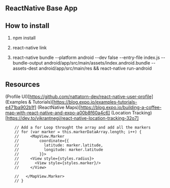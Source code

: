 

ReactNative Base App
-----------------------

## How to install


1. npm install

2. react-native link

3. react-native bundle --platform android --dev false --entry-file index.js --bundle-output android/app/src/main/assets/index.android.bundle --assets-dest android/app/src/main/res && react-native run-android

## Resources

(Profile UI)[https://github.com/nattatorn-dev/react-native-user-profile]
(Examples & Tutorials)[https://blog.expo.io/examples-tutorials-e471ba902b1f]
(ReactNative Maps)[https://blog.expo.io/building-a-coffee-map-with-react-native-and-expo-a00b8f60a4c6]
(Location Tracking)[https://dev.to/vikrantnegi/react-native-location-tracking-32o7]


        // Add a for Loop throught the array and add all the markers 
        // for (var marker = this.markerDataArray.length; i++) {
        //     <MapView.Marker
        //         coordinate={{
        //           latitude: marker.latitude, 
        //           longitude: marker.latitude
        //         }}>
        //     <View style={styles.radius}>
        //       <View style={styles.marker}/>
        //     </View>
         
        //   </MapView.Marker>
        // }